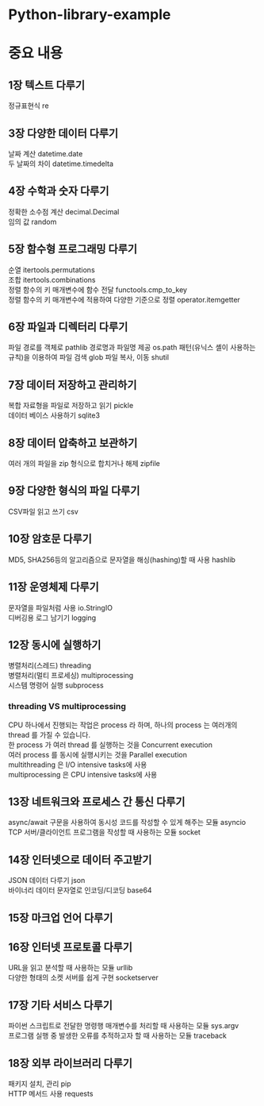 # Python-library-example  



# 중요 내용  

## 1장 텍스트 다루기  

정규표현식 re  


## 3장 다양한 데이터 다루기  

날짜 계산 datetime.date  
두 날짜의 차이 datetime.timedelta  


## 4장 수학과 숫자 다루기  

정확한 소수점 계산 decimal.Decimal  
임의 값 random  


## 5장 함수형 프로그래밍 다루기  

순열 itertools.permutations  
조합 itertools.combinations  
정렬 함수의 키 매개변수에 함수 전달 functools.cmp_to_key  
정렬 함수의 키 매개변수에 적용하여 다양한 기준으로 정렬 operator.itemgetter  


## 6장 파일과 디렉터리 다루기  

파일 경로를 객체로 pathlib
경로명과 파일명 제공 os.path
패턴(유닉스 셸이 사용하는 규칙)을 이용하여 파일 검색 glob
파일 복사, 이동 shutil


## 7장 데이터 저장하고 관리하기   

복합 자료형을 파일로 저장하고 읽기 pickle   
데이터 베이스 사용하기 sqlite3  


## 8장 데이터 압축하고 보관하기  

여러 개의 파일을 zip 형식으로 합치거나 해제 zipfile  


## 9장 다양한 형식의 파일 다루기  

CSV파일 읽고 쓰기 csv  


## 10장 암호문 다루기  

MD5, SHA256등의 알고리즘으로 문자열을 해싱(hashing)할 때 사용 hashlib  


## 11장 운영체제 다루기

문자열을 파일처럼 사용 io.StringIO  
디버깅용 로그 남기기 logging  


## 12장 동시에 실행하기 

병렬처리(스레드) threading  
병렬처리(멀티 프로세싱) multiprocessing  
시스템 명령어 실행 subprocess  

###  threading VS multiprocessing  

CPU 하나에서 진행되는 작업은 process 라 하며, 하나의 process 는 여러개의 thread 를 가질 수 있습니다.  
한 process 가 여러 thread 를 실행하는 것을 Concurrent execution  
여러 process 를 동시에 실행시키는 것을 Parallel execution  
 multithreading 은 I/O intensive tasks에 사용  
 multiprocessing 은 CPU intensive tasks에 사용  

 
 
 ## 13장 네트워크와 프로세스 간 통신 다루기  
 
 async/await 구문을 사용하여 동시성 코드를 작성할 수 있게 해주는 모듈 asyncio  
 TCP 서버/클라이언트 프로그램을 작성할 때 사용하는 모듈 socket  


## 14장 인터넷으로 데이터 주고받기  
  
JSON 데이터 다루기 json  
바이너리 데이터 문자열로 인코딩/디코딩 base64  


## 15장 마크업 언어 다루기


## 16장 인터넷 프로토콜 다루기  

URL을 읽고 분석할 때 사용하는 모듈 urllib  
다양한 형태의 소켓 서버를 쉽게 구현 socketserver  


## 17장 기타 서비스 다루기  
  
파이썬 스크립트로 전달한 명령행 매개변수를 처리할 때 사용하는 모듈 sys.argv  
프로그램 실행 중 발생한 오류를 추적하고자 할 때 사용하는 모듈 traceback  


## 18장 외부 라이브러리 다루기   

패키지 설치, 관리 pip  
HTTP 메서드 사용 requests  